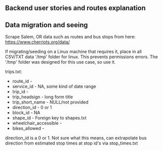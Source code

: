## Backend user stories and routes explanation

## Data migration and seeing
Scrape Salem, OR data such as routes and bus stops from here:
https://www.cherriots.org/data/

If migrating/seeding on a Linux machine that requires it, place in all CSV/TXT data '/tmp' folder for linux. This prevents permissions errors. The '/tmp' folder was designed for this use case, so use it.

trips.txt:
- route_id - 
- service_id - NA, some kind of date range
- trip_id - 
- trip_headsign - long form title
- trip_short_name - NULL/not provided
- direction_id - 0 or 1
- block_id - NA
- shape_id - Foreign key to shapes.txt
- wheelchair_accessible - 
- bikes_allowed - 

direction_id is a 0 or 1. Not sure what this means, can extrapolate bus direction from estimated stop times at stop id's via stop_times.txt